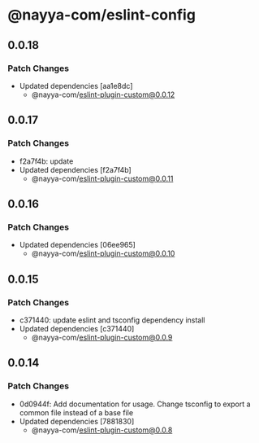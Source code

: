 # @nayya-com/eslint-config

## 0.0.18

### Patch Changes

- Updated dependencies [aa1e8dc]
  - @nayya-com/eslint-plugin-custom@0.0.12

## 0.0.17

### Patch Changes

- f2a7f4b: update
- Updated dependencies [f2a7f4b]
  - @nayya-com/eslint-plugin-custom@0.0.11

## 0.0.16

### Patch Changes

- Updated dependencies [06ee965]
  - @nayya-com/eslint-plugin-custom@0.0.10

## 0.0.15

### Patch Changes

- c371440: update eslint and tsconfig dependency install
- Updated dependencies [c371440]
  - @nayya-com/eslint-plugin-custom@0.0.9

## 0.0.14

### Patch Changes

- 0d0944f: Add documentation for usage. Change tsconfig to export a common file instead of a base file
- Updated dependencies [7881830]
  - @nayya-com/eslint-plugin-custom@0.0.8
